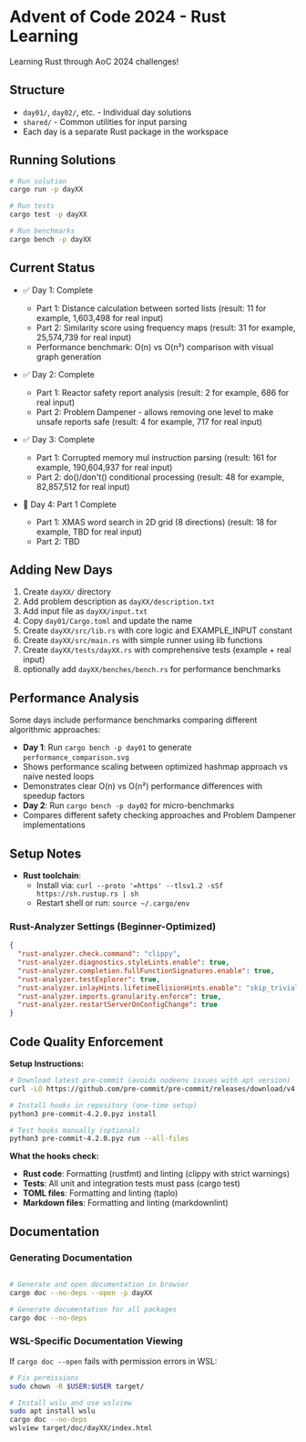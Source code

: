 # Advent of Code 2024 - Rust Learning

Learning Rust through AoC 2024 challenges!

## Structure

- `day01/`, `day02/`, etc. - Individual day solutions
- `shared/` - Common utilities for input parsing
- Each day is a separate Rust package in the workspace

## Running Solutions

```bash
# Run solution
cargo run -p dayXX

# Run tests
cargo test -p dayXX

# Run benchmarks
cargo bench -p dayXX
```

## Current Status

- ✅ Day 1: Complete
  - Part 1: Distance calculation between sorted lists
    (result: 11 for example, 1,603,498 for real input)
  - Part 2: Similarity score using frequency maps
    (result: 31 for example, 25,574,739 for real input)
  - Performance benchmark: O(n) vs O(n²) comparison with visual graph generation

- ✅ Day 2: Complete
  - Part 1: Reactor safety report analysis
    (result: 2 for example, 686 for real input)
  - Part 2: Problem Dampener - allows removing one level to make unsafe reports safe
    (result: 4 for example, 717 for real input)
  
- ✅ Day 3: Complete
  - Part 1: Corrupted memory mul instruction parsing
    (result: 161 for example, 190,604,937 for real input)
  - Part 2: do()/don't() conditional processing
    (result: 48 for example, 82,857,512 for real input)

- 🔄 Day 4: Part 1 Complete
  - Part 1: XMAS word search in 2D grid (8 directions)
    (result: 18 for example, TBD for real input)
  - Part 2: TBD

## Adding New Days

1. Create `dayXX/` directory
2. Add problem description as `dayXX/description.txt`
3. Add input file as `dayXX/input.txt`
4. Copy `day01/Cargo.toml` and update the name
5. Create `dayXX/src/lib.rs` with core logic and EXAMPLE_INPUT constant
6. Create `dayXX/src/main.rs` with simple runner using lib functions
7. Create `dayXX/tests/dayXX.rs` with comprehensive tests (example + real input)
8. optionally add `dayXX/benches/bench.rs` for performance benchmarks

## Performance Analysis

Some days include performance benchmarks comparing different algorithmic approaches:

- **Day 1**: Run `cargo bench -p day01` to generate `performance_comparison.svg`
- Shows performance scaling between optimized hashmap approach vs naive nested loops
- Demonstrates clear O(n) vs O(n²) performance differences with speedup factors
- **Day 2**: Run `cargo bench -p day02` for micro-benchmarks
- Compares different safety checking approaches and Problem Dampener implementations

## Setup Notes

- **Rust toolchain**:
  - Install via: `curl --proto '=https' --tlsv1.2 -sSf https://sh.rustup.rs | sh`
  - Restart shell or run: `source ~/.cargo/env`

### Rust-Analyzer Settings (Beginner-Optimized)

```json
{
  "rust-analyzer.check.command": "clippy",
  "rust-analyzer.diagnostics.styleLints.enable": true,
  "rust-analyzer.completion.fullFunctionSignatures.enable": true,
  "rust-analyzer.testExplorer": true,
  "rust-analyzer.inlayHints.lifetimeElisionHints.enable": "skip_trivial",
  "rust-analyzer.imports.granularity.enforce": true,
  "rust-analyzer.restartServerOnConfigChange": true
}
```

## Code Quality Enforcement

**Setup Instructions:**

```bash
# Download latest pre-commit (avoids nodeenv issues with apt version)
curl -LO https://github.com/pre-commit/pre-commit/releases/download/v4.2.0/pre-commit-4.2.0.pyz

# Install hooks in repository (one-time setup)
python3 pre-commit-4.2.0.pyz install

# Test hooks manually (optional)
python3 pre-commit-4.2.0.pyz run --all-files
```

**What the hooks check:**

- **Rust code**: Formatting (rustfmt) and linting (clippy with strict warnings)
- **Tests**: All unit and integration tests must pass (cargo test)
- **TOML files**: Formatting and linting (taplo)
- **Markdown files**: Formatting and linting (markdownlint)

## Documentation

### Generating Documentation

```bash

# Generate and open documentation in browser
cargo doc --no-deps --open -p dayXX

# Generate documentation for all packages
cargo doc --no-deps
```

### WSL-Specific Documentation Viewing

If `cargo doc --open` fails with permission errors in WSL:

```bash
# Fix permissions
sudo chown -R $USER:$USER target/

# Install wslu and use wslview
sudo apt install wslu
cargo doc --no-deps
wslview target/doc/dayXX/index.html
```
